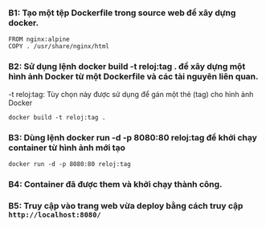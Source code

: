 ### B1: Tạo một tệp Dockerfile trong source web để xây dựng docker.

```
FROM nginx:alpine
COPY . /usr/share/nginx/html
```
### B2: Sử dụng lệnh docker build -t reloj:tag . để xây dựng một hình ảnh Docker từ một Dockerfile và các tài nguyên liên quan. 
-t reloj:tag: Tùy chọn này được sử dụng để gán một thẻ (tag) cho hình ảnh Docker
```
docker build -t reloj:tag .
```
### B3: Dùng lệnh docker run -d -p 8080:80 reloj:tag để khởi chạy container từ hình ảnh mới tạo
```
docker run -d -p 8080:80 reloj:tag
```
### B4: Container đã được them và khởi chạy thành công.
### B5: Truy cập vào trang web vừa deploy bằng cách truy cập ``` http://localhost:8080/ ```
